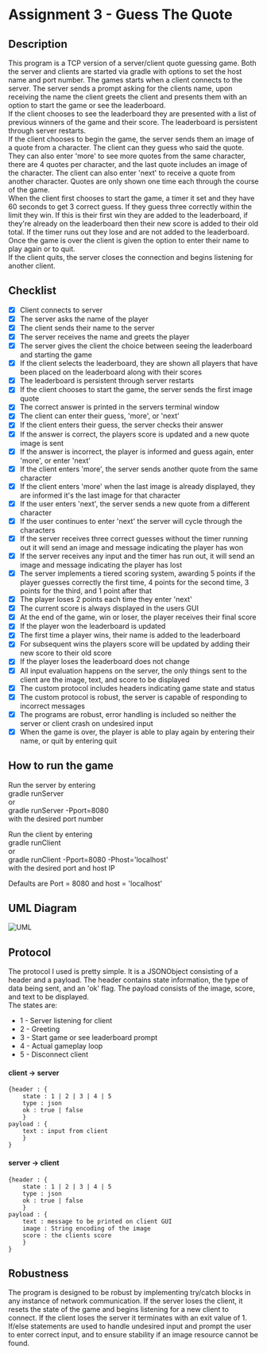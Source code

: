 # Assignment 3 - Guess The Quote

## Description
This program is a TCP version of a server/client quote guessing game. Both the server and clients are started via gradle with options to set the host name and port number. The games starts when a client connects to the server. The server sends a prompt asking for the clients name, upon receiving the name the client greets the client and presents them with an option to start the game or see the leaderboard.   
If the client chooses to see the leaderboard they are presented with a list of previous winners of the game and their score. The leaderboard is persistent through server restarts.   
If the client chooses to begin the game, the server sends them an image of a quote from a character. The client can they guess who said the quote. They can also enter 'more' to see more quotes from the same character, there are 4 quotes per character, and the last quote includes an image of the character. The client can also enter 'next' to receive a quote from another character. Quotes are only shown one time each  through the course of the game.   
When the client first chooses to start the game, a timer it set and they have 60 seconds to get 3 correct guess. If they guess three correctly within the limit they win. If this is their first win they are added to the leaderboard, if they're already on the leaderboard then their new score is added to their old total. If the timer runs out they lose and are not added to the leaderboard.   
Once the game is over the client is given the option to enter their name to play again or to quit.   
If the client quits, the server closes the connection and begins listening for another client.  

## Checklist
- [x] Client connects to server  
- [x] The server asks the name of the player  
- [x] The client sends their name to the server  
- [x] The server receives the name and greets the player  
- [x] The server gives the client the choice between seeing the leaderboard and starting the game  
- [x] If the client selects the leaderboard, they are shown all players that have been placed on the leaderboard along with their scores  
- [x] The leaderboard is persistent through server restarts  
- [x] If the client chooses to start the game, the server sends the first image quote  
- [x] The correct answer is printed in the servers terminal window  
- [x] The client can enter their guess, 'more', or 'next'  
- [x] If the client enters their guess, the server checks their answer  
- [x] If the answer is correct, the players score is updated and a new quote image is sent  
- [x] If the answer is incorrect, the player is informed and guess again, enter 'more', or enter 'next'  
- [x] If the client enters 'more', the server sends another quote from the same character  
- [x] If the client enters 'more' when the last image is already displayed, they are informed it's the last image for that character  
- [x] If the user enters 'next', the server sends a new quote from a different character  
- [x] If the user continues to enter 'next' the server will cycle through the characters   
- [x] If the server receives three correct guesses without the timer running out it will send an image and message indicating the player has won  
- [x] If the server receives any input and the timer has run out, it will send an image and message indicating the player has lost  
- [x] The server implements a tiered scoring system, awarding 5 points if the player guesses correctly the first time, 4 points for the second time, 3 points for the third, and 1 point after that   
- [x] The player loses 2 points each time they enter 'next'  
- [x] The current score is always displayed in the users GUI  
- [x] At the end of the game, win or loser, the player receives their final score  
- [x] If the player won the leaderboard is updated  
- [x] The first time a player wins, their name is added to the leaderboard  
- [x] For subsequent wins the players score will be updated by adding their new score to their old score  
- [x] If the player loses the leaderboard does not change  
- [x] All input evaluation happens on the server, the only things sent to the client are the image, text, and score to be displayed  
- [x] The custom protocol includes headers indicating game state and status  
- [x] The custom protocol is robust, the server is capable of responding to incorrect messages  
- [x] The programs are robust, error handling is included so neither the server or client crash on undesired input  
- [x] When the game is over, the player is able to play again by entering their name, or quit by entering quit  

## How to run the game
Run the server by entering   
gradle runServer  
or  
gradle runServer -Pport=8080  
with the desired port number  

Run the client by entering  
gradle runClient  
or  
gradle runClient -Pport=8080 -Phost='localhost'  
with the desired port and host IP  

Defaults are Port = 8080 and host = 'localhost'

## UML Diagram
![UML](https://github.com/gjmooney/ser321-spring2022-A-gjmooney/blob/0a7c3ea1ee721f580b86acf13ecb8dd138d59d91/Assignment3/GuessTheQuoteTCP/Sequence%20Diagram.png "UML Diagram")

## Protocol
The protocol I used is pretty simple. It is a JSONObject consisting of a header and a payload. The header contains state information, the type of data being sent, and an 'ok' flag. The payload consists of the image, score, and text to be displayed.  
The states are:  
- 1 - Server listening for client
- 2 - Greeting
- 3 - Start game or see leaderboard prompt
- 4 - Actual gameplay loop
- 5 - Disconnect client 

#### client -> server
```
{header : {  
    state : 1 | 2 | 3 | 4 | 5  
    type : json   
    ok : true | false  
    }  
payload : {  
    text : input from client  
    }  
}  
```
  
#### server -> client
```
{header : {  
    state : 1 | 2 | 3 | 4 | 5  
    type : json   
    ok : true | false  
    }   
payload : {  
    text : message to be printed on client GUI   
    image : String encoding of the image  
    score : the clients score   
    }  
}  
```

## Robustness
The program is designed to be robust by implementing try/catch blocks in any instance of network communication. If the server loses the client, it resets the state of the game and begins listening for a new client to connect. If the client loses the server it terminates with an exit value of 1. If/else statements are used to handle undesired input and prompt the user to enter correct input, and to ensure stability if an image resource cannot be found. 



